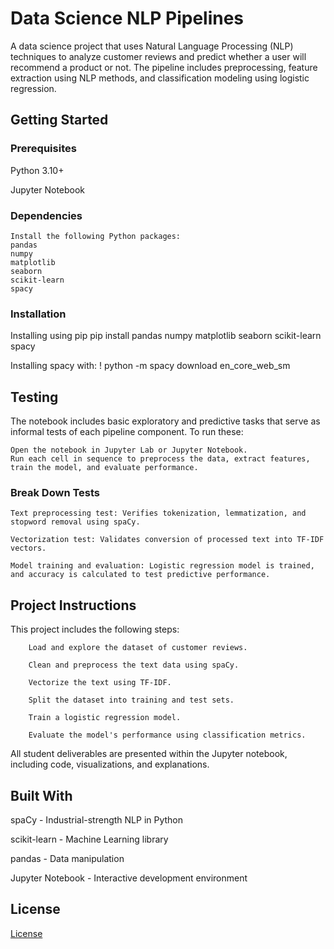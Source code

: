 
# Data Science NLP Pipelines

A data science project that uses Natural Language Processing (NLP) techniques to analyze customer reviews and predict whether a user will recommend a product or not. The pipeline includes preprocessing, feature extraction using NLP methods, and classification modeling using logistic regression.

## Getting Started

### Prerequisites

Python 3.10+

Jupyter Notebook

### Dependencies

```
Install the following Python packages:
pandas
numpy
matplotlib
seaborn
scikit-learn
spacy

```

### Installation

Installing using pip
pip install pandas numpy matplotlib seaborn scikit-learn spacy

Installing spacy with:
! python -m spacy download en_core_web_sm

## Testing

The notebook includes basic exploratory and predictive tasks that serve as informal tests of each pipeline component. To run these:

```
Open the notebook in Jupyter Lab or Jupyter Notebook.
Run each cell in sequence to preprocess the data, extract features, train the model, and evaluate performance.
```

### Break Down Tests

```
Text preprocessing test: Verifies tokenization, lemmatization, and stopword removal using spaCy.

Vectorization test: Validates conversion of processed text into TF-IDF vectors.

Model training and evaluation: Logistic regression model is trained, and accuracy is calculated to test predictive performance.
```

## Project Instructions

This project includes the following steps:
```
    Load and explore the dataset of customer reviews.

    Clean and preprocess the text data using spaCy.

    Vectorize the text using TF-IDF.

    Split the dataset into training and test sets.

    Train a logistic regression model.

    Evaluate the model's performance using classification metrics.
```
All student deliverables are presented within the Jupyter notebook, including code, visualizations, and explanations.

## Built With

spaCy - Industrial-strength NLP in Python

scikit-learn - Machine Learning library

pandas - Data manipulation

Jupyter Notebook - Interactive development environment

## License

[License](LICENSE.txt)
